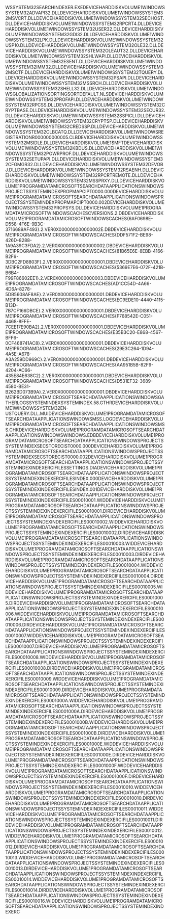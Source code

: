 W S \ S Y S T E M 3 2 \ S E A R C H I N D E X E R . E X E   \ D E V I C E \ H A R D D I S K V O L U M E 1 \ W I N D O W S \ S Y S T E M 3 2 \ A D V A P I 3 2 . D L L   \ D E V I C E \ H A R D D I S K V O L U M E 1 \ W I N D O W S \ S Y S T E M 3 2 \ M S V C R T . D L L   \ D E V I C E \ H A R D D I S K V O L U M E 1 \ W I N D O W S \ S Y S T E M 3 2 \ S E C H O S T . D L L   \ D E V I C E \ H A R D D I S K V O L U M E 1 \ W I N D O W S \ S Y S T E M 3 2 \ R P C R T 4 . D L L   \ D E V I C E \ H A R D D I S K V O L U M E 1 \ W I N D O W S \ S Y S T E M 3 2 \ U S E R 3 2 . D L L   \ D E V I C E \ H A R D D I S K V O L U M E 1 \ W I N D O W S \ S Y S T E M 3 2 \ G D I 3 2 . D L L   \ D E V I C E \ H A R D D I S K V O L U M E 1 \ W I N D O W S \ S Y S T E M 3 2 \ L P K . D L L   \ D E V I C E \ H A R D D I S K V O L U M E 1 \ W I N D O W S \ S Y S T E M 3 2 \ U S P 1 0 . D L L   \ D E V I C E \ H A R D D I S K V O L U M E 1 \ W I N D O W S \ S Y S T E M 3 2 \ O L E 3 2 . D L L   \ D E V I C E \ H A R D D I S K V O L U M E 1 \ W I N D O W S \ S Y S T E M 3 2 \ O L E A U T 3 2 . D L L   \ D E V I C E \ H A R D D I S K V O L U M E 1 \ W I N D O W S \ S Y S T E M 3 2 \ S H L W A P I . D L L   \ D E V I C E \ H A R D D I S K V O L U M E 1 \ W I N D O W S \ S Y S T E M 3 2 \ E S E N T . D L L   \ D E V I C E \ H A R D D I S K V O L U M E 1 \ W I N D O W S \ S Y S T E M 3 2 \ I M M 3 2 . D L L   \ D E V I C E \ H A R D D I S K V O L U M E 1 \ W I N D O W S \ S Y S T E M 3 2 \ M S C T F . D L L   \ D E V I C E \ H A R D D I S K V O L U M E 1 \ W I N D O W S \ S Y S T E M 3 2 \ T Q U E R Y . D L L   \ D E V I C E \ H A R D D I S K V O L U M E 1 \ W I N D O W S \ S Y S T E M 3 2 \ P S A P I . D L L   \ D E V I C E \ H A R D D I S K V O L U M E 1 \ W I N D O W S \ S Y S T E M 3 2 \ M S S R C H . D L L   \ D E V I C E \ H A R D D I S K V O L U M E 1 \ W I N D O W S \ S Y S T E M 3 2 \ S H E L L 3 2 . D L L   \ D E V I C E \ H A R D D I S K V O L U M E 1 \ W I N D O W S \ G L O B A L I Z A T I O N \ S O R T I N G \ S O R T D E F A U L T . N L S   \ D E V I C E \ H A R D D I S K V O L U M E 1 \ W I N D O W S \ S Y S T E M 3 2 \ P R O F A P I . D L L   \ D E V I C E \ H A R D D I S K V O L U M E 1 \ W I N D O W S \ S Y S T E M 3 2 \ R P C S S . D L L   \ D E V I C E \ H A R D D I S K V O L U M E 1 \ W I N D O W S \ S Y S T E M 3 2 \ C R Y P T B A S E . D L L   \ D E V I C E \ H A R D D I S K V O L U M E 1 \ W I N D O W S \ S Y S T E M 3 2 \ S E C U R 3 2 . D L L   \ D E V I C E \ H A R D D I S K V O L U M E 1 \ W I N D O W S \ S Y S T E M 3 2 \ S S P I C L I . D L L   \ D E V I C E \ H A R D D I S K V O L U M E 1 \ W I N D O W S \ S Y S T E M 3 2 \ C R Y P T S P . D L L   \ D E V I C E \ H A R D D I S K V O L U M E 1 \ W I N D O W S \ S Y S T E M 3 2 \ C R E D S S P . D L L   \ D E V I C E \ H A R D D I S K V O L U M E 1 \ W I N D O W S \ S Y S T E M 3 2 \ C L B C A T Q . D L L   \ D E V I C E \ H A R D D I S K V O L U M E 1 \ W I N D O W S \ R E G I S T R A T I O N \ R 0 0 0 0 0 0 0 0 0 0 0 5 . C L B   \ D E V I C E \ H A R D D I S K V O L U M E 1 \ W I N D O W S \ S Y S T E M 3 2 \ M S I D L E . D L L   \ D E V I C E \ H A R D D I S K V O L U M E 1 \ $ M F T   \ D E V I C E \ H A R D D I S K V O L U M E 1 \ W I N D O W S \ S Y S T E M 3 2 \ K B D U S . D L L   \ D E V I C E \ H A R D D I S K V O L U M E 1 \ W I N D O W S \ S Y S T E M 3 2 \ P O W R P R O F . D L L   \ D E V I C E \ H A R D D I S K V O L U M E 1 \ W I N D O W S \ S Y S T E M 3 2 \ S E T U P A P I . D L L   \ D E V I C E \ H A R D D I S K V O L U M E 1 \ W I N D O W S \ S Y S T E M 3 2 \ C F G M G R 3 2 . D L L   \ D E V I C E \ H A R D D I S K V O L U M E 1 \ W I N D O W S \ S Y S T E M 3 2 \ D E V O B J . D L L   \ D E V I C E \ H A R D D I S K V O L U M E 1 \ W I N D O W S \ S Y S T E M 3 2 \ R S A E N H . D L L   \ D E V I C E \ H A R D D I S K V O L U M E 1 \ W I N D O W S \ S Y S T E M 3 2 \ R P C R T R E M O T E . D L L   \ D E V I C E \ H A R D D I S K V O L U M E 1 \ W I N D O W S \ S Y S T E M 3 2 \ M S S P R X Y . D L L   \ D E V I C E \ H A R D D I S K V O L U M E 1 \ P R O G R A M D A T A \ M I C R O S O F T \ S E A R C H \ D A T A \ A P P L I C A T I O N S \ W I N D O W S \ P R O J E C T S \ S Y S T E M I N D E X \ P R O P M A P \ C I P T 0 0 0 0 . 0 0 0   \ D E V I C E \ H A R D D I S K V O L U M E 1 \ P R O G R A M D A T A \ M I C R O S O F T \ S E A R C H \ D A T A \ A P P L I C A T I O N S \ W I N D O W S \ P R O J E C T S \ S Y S T E M I N D E X \ P R O P M A P \ C I P T 0 0 0 0 . 0 0 2   \ D E V I C E \ H A R D D I S K V O L U M E 1 \ W I N D O W S \ S Y S T E M 3 2 \ P R O P S Y S . D L L   \ D E V I C E \ H A R D D I S K V O L U M E 1 \ P R O G R A M D A T A \ M I C R O S O F T \ W I N D O W S \ C A C H E S \ C V E R S I O N S . 2 . D B   \ D E V I C E \ H A R D D I S K V O L U M E 1 \ P R O G R A M D A T A \ M I C R O S O F T \ W I N D O W S \ C A C H E S \ { 6 A F 0 6 9 8 E - D 5 5 8 - 4 F 6 E - 9 B 3 C - 3 7 1 6 6 8 9 A F 4 9 3 } . 2 . V E R 0 X 0 0 0 0 0 0 0 0 0 0 0 0 0 0 2 E . D B   \ D E V I C E \ H A R D D I S K V O L U M E 1 \ P R O G R A M D A T A \ M I C R O S O F T \ W I N D O W S \ C A C H E S \ { D D F 5 7 1 F 2 - B E 9 8 - 4 2 6 D - 8 2 8 8 - 1 A 9 A 3 9 C 3 F D A 2 } . 2 . V E R 0 X 0 0 0 0 0 0 0 0 0 0 0 0 0 0 0 2 . D B   \ D E V I C E \ H A R D D I S K V O L U M E 1 \ P R O G R A M D A T A \ M I C R O S O F T \ W I N D O W S \ C A C H E S \ { 8 1 B 6 5 E 6 E - 8 E B B - 4 1 6 6 - B 2 F 6 - 3 D B C 2 F D 8 8 0 3 F } . 2 . V E R 0 X 0 0 0 0 0 0 0 0 0 0 0 0 0 0 0 1 . D B   \ D E V I C E \ H A R D D I S K V O L U M E 1 \ P R O G R A M D A T A \ M I C R O S O F T \ W I N D O W S \ C A C H E S \ { 5 3 6 9 E 7 E 6 - 0 7 2 F - 4 2 1 B - B 6 B 4 - F 9 9 F 8 6 6 0 2 E E 1 } . 2 . V E R 0 X 0 0 0 0 0 0 0 0 0 0 0 0 0 0 0 3 . D B   \ D E V I C E \ H A R D D I S K V O L U M E 1 \ P R O G R A M D A T A \ M I C R O S O F T \ W I N D O W S \ C A C H E S \ { A D 1 C C 5 4 D - 4 A 6 6 - 4 D 6 A - 8 2 7 8 - 5 D B 5 6 0 8 A F 8 A E } . 2 . V E R 0 X 0 0 0 0 0 0 0 0 0 0 0 0 0 0 0 1 . D B   \ D E V I C E \ H A R D D I S K V O L U M E 1 \ P R O G R A M D A T A \ M I C R O S O F T \ W I N D O W S \ C A C H E S \ { E C 9 E D E 1 0 - 4 4 4 0 - 4 1 1 5 - B 1 3 D - 7 B 7 C F 1 6 6 D B C E } . 2 . V E R 0 X 0 0 0 0 0 0 0 0 0 0 0 0 0 0 0 1 . D B   \ D E V I C E \ H A R D D I S K V O L U M E 1 \ P R O G R A M D A T A \ M I C R O S O F T \ W I N D O W S \ C A C H E S \ { F 7 6 8 5 4 2 E - C 0 5 1 - 4 4 6 8 - 8 F F E - 7 C E E 1 7 E 9 0 B A 2 } . 2 . V E R 0 X 0 0 0 0 0 0 0 0 0 0 0 0 0 0 0 1 . D B   \ D E V I C E \ H A R D D I S K V O L U M E 1 \ P R O G R A M D A T A \ M I C R O S O F T \ W I N D O W S \ C A C H E S \ { E 3 5 B 3 C 2 0 - E 8 6 8 - 4 5 6 7 - B F F 6 - 0 C F 4 6 8 7 4 1 A C 8 } . 2 . V E R 0 X 0 0 0 0 0 0 0 0 0 0 0 0 0 0 0 1 . D B   \ D E V I C E \ H A R D D I S K V O L U M E 1 \ P R O G R A M D A T A \ M I C R O S O F T \ W I N D O W S \ C A C H E S \ { 2 9 E 3 C 2 6 4 - 1 D 9 4 - 4 A 5 E - A 6 7 8 - A 3 A 2 5 9 D D 9 6 9 C } . 2 . V E R 0 X 0 0 0 0 0 0 0 0 0 0 0 0 0 0 0 1 . D B   \ D E V I C E \ H A R D D I S K V O L U M E 1 \ P R O G R A M D A T A \ M I C R O S O F T \ W I N D O W S \ C A C H E S \ { A A 9 5 1 B 5 B - 8 2 F 9 - 4 2 0 4 - A C 6 6 - 4 3 5 E 8 4 E 6 3 8 C 2 } . 2 . V E R 0 X 0 0 0 0 0 0 0 0 0 0 0 0 0 0 0 1 . D B   \ D E V I C E \ H A R D D I S K V O L U M E 1 \ P R O G R A M D A T A \ M I C R O S O F T \ W I N D O W S \ C A C H E S \ { D 5 3 1 E F 3 2 - 3 6 8 9 - 4 5 8 0 - B E 3 1 - B 2 6 2 B D 0 7 3 B 9 A } . 2 . V E R 0 X 0 0 0 0 0 0 0 0 0 0 0 0 0 0 0 1 . D B   \ D E V I C E \ H A R D D I S K V O L U M E 1 \ P R O G R A M D A T A \ M I C R O S O F T \ S E A R C H \ D A T A \ A P P L I C A T I O N S \ W I N D O W S \ G A T H E R L O G S \ S Y S T E M I N D E X \ S Y S T E M I N D E X . 5 8 . G T H R   \ D E V I C E \ H A R D D I S K V O L U M E 1 \ W I N D O W S \ S Y S T E M 3 2 \ E N - U S \ T Q U E R Y . D L L . M U I   \ D E V I C E \ H A R D D I S K V O L U M E 1 \ P R O G R A M D A T A \ M I C R O S O F T \ S E A R C H \ D A T A \ A P P L I C A T I O N S \ W I N D O W S \ M S S . L O G   \ D E V I C E \ H A R D D I S K V O L U M E 1 \ P R O G R A M D A T A \ M I C R O S O F T \ S E A R C H \ D A T A \ A P P L I C A T I O N S \ W I N D O W S \ M S S . C H K   \ D E V I C E \ H A R D D I S K V O L U M E 1 \ P R O G R A M D A T A \ M I C R O S O F T \ S E A R C H \ D A T A \ A P P L I C A T I O N S \ W I N D O W S \ W I N D O W S . E D B   \ D E V I C E \ H A R D D I S K V O L U M E 1 \ P R O G R A M D A T A \ M I C R O S O F T \ S E A R C H \ D A T A \ A P P L I C A T I O N S \ W I N D O W S \ P R O J E C T S \ S Y S T E M I N D E X \ S E C S T O R E \ C I S T 0 0 0 0 . 0 0 0   \ D E V I C E \ H A R D D I S K V O L U M E 1 \ P R O G R A M D A T A \ M I C R O S O F T \ S E A R C H \ D A T A \ A P P L I C A T I O N S \ W I N D O W S \ P R O J E C T S \ S Y S T E M I N D E X \ S E C S T O R E \ C I S T 0 0 0 0 . 0 0 2   \ D E V I C E \ H A R D D I S K V O L U M E 1 \ P R O G R A M D A T A \ M I C R O S O F T \ S E A R C H \ D A T A \ A P P L I C A T I O N S \ W I N D O W S \ P R O J E C T S \ S Y S T E M I N D E X \ I N D E X E R \ C I F I L E S \ S E T T I N G S . D I A   \ D E V I C E \ H A R D D I S K V O L U M E 1 \ P R O G R A M D A T A \ M I C R O S O F T \ S E A R C H \ D A T A \ A P P L I C A T I O N S \ W I N D O W S \ P R O J E C T S \ S Y S T E M I N D E X \ I N D E X E R \ C I F I L E S \ I N D E X . 0 0 0   \ D E V I C E \ H A R D D I S K V O L U M E 1 \ P R O G R A M D A T A \ M I C R O S O F T \ S E A R C H \ D A T A \ A P P L I C A T I O N S \ W I N D O W S \ P R O J E C T S \ S Y S T E M I N D E X \ I N D E X E R \ C I F I L E S \ I N D E X . 0 0 1   \ D E V I C E \ H A R D D I S K V O L U M E 1 \ P R O G R A M D A T A \ M I C R O S O F T \ S E A R C H \ D A T A \ A P P L I C A T I O N S \ W I N D O W S \ P R O J E C T S \ S Y S T E M I N D E X \ I N D E X E R \ C I F I L E S \ 0 0 0 1 0 0 0 1 . W I D   \ D E V I C E \ H A R D D I S K V O L U M E 1 \ P R O G R A M D A T A \ M I C R O S O F T \ S E A R C H \ D A T A \ A P P L I C A T I O N S \ W I N D O W S \ P R O J E C T S \ S Y S T E M I N D E X \ I N D E X E R \ C I F I L E S \ 0 0 0 1 0 0 0 1 . D I R   \ D E V I C E \ H A R D D I S K V O L U M E 1 \ P R O G R A M D A T A \ M I C R O S O F T \ S E A R C H \ D A T A \ A P P L I C A T I O N S \ W I N D O W S \ P R O J E C T S \ S Y S T E M I N D E X \ I N D E X E R \ C I F I L E S \ 0 0 0 1 0 0 0 2 . W I D   \ D E V I C E \ H A R D D I S K V O L U M E 1 \ P R O G R A M D A T A \ M I C R O S O F T \ S E A R C H \ D A T A \ A P P L I C A T I O N S \ W I N D O W S \ P R O J E C T S \ S Y S T E M I N D E X \ I N D E X E R \ C I F I L E S \ 0 0 0 1 0 0 0 2 . D I R   \ D E V I C E \ H A R D D I S K V O L U M E 1 \ P R O G R A M D A T A \ M I C R O S O F T \ S E A R C H \ D A T A \ A P P L I C A T I O N S \ W I N D O W S \ P R O J E C T S \ S Y S T E M I N D E X \ I N D E X E R \ C I F I L E S \ 0 0 0 1 0 0 0 3 . W I D   \ D E V I C E \ H A R D D I S K V O L U M E 1 \ P R O G R A M D A T A \ M I C R O S O F T \ S E A R C H \ D A T A \ A P P L I C A T I O N S \ W I N D O W S \ P R O J E C T S \ S Y S T E M I N D E X \ I N D E X E R \ C I F I L E S \ 0 0 0 1 0 0 0 3 . D I R   \ D E V I C E \ H A R D D I S K V O L U M E 1 \ P R O G R A M D A T A \ M I C R O S O F T \ S E A R C H \ D A T A \ A P P L I C A T I O N S \ W I N D O W S \ P R O J E C T S \ S Y S T E M I N D E X \ I N D E X E R \ C I F I L E S \ 0 0 0 1 0 0 0 4 . W I D   \ D E V I C E \ H A R D D I S K V O L U M E 1 \ P R O G R A M D A T A \ M I C R O S O F T \ S E A R C H \ D A T A \ A P P L I C A T I O N S \ W I N D O W S \ P R O J E C T S \ S Y S T E M I N D E X \ I N D E X E R \ C I F I L E S \ 0 0 0 1 0 0 0 4 . D I R   \ D E V I C E \ H A R D D I S K V O L U M E 1 \ P R O G R A M D A T A \ M I C R O S O F T \ S E A R C H \ D A T A \ A P P L I C A T I O N S \ W I N D O W S \ P R O J E C T S \ S Y S T E M I N D E X \ I N D E X E R \ C I F I L E S \ 0 0 0 1 0 0 0 5 . W I D   \ D E V I C E \ H A R D D I S K V O L U M E 1 \ P R O G R A M D A T A \ M I C R O S O F T \ S E A R C H \ D A T A \ A P P L I C A T I O N S \ W I N D O W S \ P R O J E C T S \ S Y S T E M I N D E X \ I N D E X E R \ C I F I L E S \ 0 0 0 1 0 0 0 5 . D I R   \ D E V I C E \ H A R D D I S K V O L U M E 1 \ P R O G R A M D A T A \ M I C R O S O F T \ S E A R C H \ D A T A \ A P P L I C A T I O N S \ W I N D O W S \ P R O J E C T S \ S Y S T E M I N D E X \ I N D E X E R \ C I F I L E S \ 0 0 0 1 0 0 0 6 . W I D   \ D E V I C E \ H A R D D I S K V O L U M E 1 \ P R O G R A M D A T A \ M I C R O S O F T \ S E A R C H \ D A T A \ A P P L I C A T I O N S \ W I N D O W S \ P R O J E C T S \ S Y S T E M I N D E X \ I N D E X E R \ C I F I L E S \ 0 0 0 1 0 0 0 6 . D I R   \ D E V I C E \ H A R D D I S K V O L U M E 1 \ P R O G R A M D A T A \ M I C R O S O F T \ S E A R C H \ D A T A \ A P P L I C A T I O N S \ W I N D O W S \ P R O J E C T S \ S Y S T E M I N D E X \ I N D E X E R \ C I F I L E S \ 0 0 0 1 0 0 0 7 . W I D   \ D E V I C E \ H A R D D I S K V O L U M E 1 \ P R O G R A M D A T A \ M I C R O S O F T \ S E A R C H \ D A T A \ A P P L I C A T I O N S \ W I N D O W S \ P R O J E C T S \ S Y S T E M I N D E X \ I N D E X E R \ C I F I L E S \ 0 0 0 1 0 0 0 7 . D I R   \ D E V I C E \ H A R D D I S K V O L U M E 1 \ P R O G R A M D A T A \ M I C R O S O F T \ S E A R C H \ D A T A \ A P P L I C A T I O N S \ W I N D O W S \ P R O J E C T S \ S Y S T E M I N D E X \ I N D E X E R \ C I F I L E S \ 0 0 0 1 0 0 0 8 . W I D   \ D E V I C E \ H A R D D I S K V O L U M E 1 \ P R O G R A M D A T A \ M I C R O S O F T \ S E A R C H \ D A T A \ A P P L I C A T I O N S \ W I N D O W S \ P R O J E C T S \ S Y S T E M I N D E X \ I N D E X E R \ C I F I L E S \ 0 0 0 1 0 0 0 8 . D I R   \ D E V I C E \ H A R D D I S K V O L U M E 1 \ P R O G R A M D A T A \ M I C R O S O F T \ S E A R C H \ D A T A \ A P P L I C A T I O N S \ W I N D O W S \ P R O J E C T S \ S Y S T E M I N D E X \ I N D E X E R \ C I F I L E S \ 0 0 0 1 0 0 0 9 . W I D   \ D E V I C E \ H A R D D I S K V O L U M E 1 \ P R O G R A M D A T A \ M I C R O S O F T \ S E A R C H \ D A T A \ A P P L I C A T I O N S \ W I N D O W S \ P R O J E C T S \ S Y S T E M I N D E X \ I N D E X E R \ C I F I L E S \ 0 0 0 1 0 0 0 9 . D I R   \ D E V I C E \ H A R D D I S K V O L U M E 1 \ P R O G R A M D A T A \ M I C R O S O F T \ S E A R C H \ D A T A \ A P P L I C A T I O N S \ W I N D O W S \ P R O J E C T S \ S Y S T E M I N D E X \ I N D E X E R \ C I F I L E S \ 0 0 0 1 0 0 0 A . W I D   \ D E V I C E \ H A R D D I S K V O L U M E 1 \ P R O G R A M D A T A \ M I C R O S O F T \ S E A R C H \ D A T A \ A P P L I C A T I O N S \ W I N D O W S \ P R O J E C T S \ S Y S T E M I N D E X \ I N D E X E R \ C I F I L E S \ 0 0 0 1 0 0 0 A . D I R   \ D E V I C E \ H A R D D I S K V O L U M E 1 \ P R O G R A M D A T A \ M I C R O S O F T \ S E A R C H \ D A T A \ A P P L I C A T I O N S \ W I N D O W S \ P R O J E C T S \ S Y S T E M I N D E X \ I N D E X E R \ C I F I L E S \ 0 0 0 1 0 0 0 B . W I D   \ D E V I C E \ H A R D D I S K V O L U M E 1 \ P R O G R A M D A T A \ M I C R O S O F T \ S E A R C H \ D A T A \ A P P L I C A T I O N S \ W I N D O W S \ P R O J E C T S \ S Y S T E M I N D E X \ I N D E X E R \ C I F I L E S \ 0 0 0 1 0 0 0 B . D I R   \ D E V I C E \ H A R D D I S K V O L U M E 1 \ P R O G R A M D A T A \ M I C R O S O F T \ S E A R C H \ D A T A \ A P P L I C A T I O N S \ W I N D O W S \ P R O J E C T S \ S Y S T E M I N D E X \ I N D E X E R \ C I F I L E S \ 0 0 0 1 0 0 0 E . W I D   \ D E V I C E \ H A R D D I S K V O L U M E 1 \ P R O G R A M D A T A \ M I C R O S O F T \ S E A R C H \ D A T A \ A P P L I C A T I O N S \ W I N D O W S \ P R O J E C T S \ S Y S T E M I N D E X \ I N D E X E R \ C I F I L E S \ 0 0 0 1 0 0 0 E . D I R   \ D E V I C E \ H A R D D I S K V O L U M E 1 \ P R O G R A M D A T A \ M I C R O S O F T \ S E A R C H \ D A T A \ A P P L I C A T I O N S \ W I N D O W S \ P R O J E C T S \ S Y S T E M I N D E X \ I N D E X E R \ C I F I L E S \ 0 0 0 1 0 0 0 F . W I D   \ D E V I C E \ H A R D D I S K V O L U M E 1 \ P R O G R A M D A T A \ M I C R O S O F T \ S E A R C H \ D A T A \ A P P L I C A T I O N S \ W I N D O W S \ P R O J E C T S \ S Y S T E M I N D E X \ I N D E X E R \ C I F I L E S \ 0 0 0 1 0 0 0 F . D I R   \ D E V I C E \ H A R D D I S K V O L U M E 1 \ P R O G R A M D A T A \ M I C R O S O F T \ S E A R C H \ D A T A \ A P P L I C A T I O N S \ W I N D O W S \ P R O J E C T S \ S Y S T E M I N D E X \ I N D E X E R \ C I F I L E S \ 0 0 0 1 0 0 1 0 . W I D   \ D E V I C E \ H A R D D I S K V O L U M E 1 \ P R O G R A M D A T A \ M I C R O S O F T \ S E A R C H \ D A T A \ A P P L I C A T I O N S \ W I N D O W S \ P R O J E C T S \ S Y S T E M I N D E X \ I N D E X E R \ C I F I L E S \ 0 0 0 1 0 0 1 0 . D I R   \ D E V I C E \ H A R D D I S K V O L U M E 1 \ P R O G R A M D A T A \ M I C R O S O F T \ S E A R C H \ D A T A \ A P P L I C A T I O N S \ W I N D O W S \ P R O J E C T S \ S Y S T E M I N D E X \ I N D E X E R \ C I F I L E S \ 0 0 0 1 0 0 1 1 . W I D   \ D E V I C E \ H A R D D I S K V O L U M E 1 \ P R O G R A M D A T A \ M I C R O S O F T \ S E A R C H \ D A T A \ A P P L I C A T I O N S \ W I N D O W S \ P R O J E C T S \ S Y S T E M I N D E X \ I N D E X E R \ C I F I L E S \ 0 0 0 1 0 0 1 1 . D I R   \ D E V I C E \ H A R D D I S K V O L U M E 1 \ P R O G R A M D A T A \ M I C R O S O F T \ S E A R C H \ D A T A \ A P P L I C A T I O N S \ W I N D O W S \ P R O J E C T S \ S Y S T E M I N D E X \ I N D E X E R \ C I F I L E S \ 0 0 0 1 0 0 1 2 . W I D   \ D E V I C E \ H A R D D I S K V O L U M E 1 \ P R O G R A M D A T A \ M I C R O S O F T \ S E A R C H \ D A T A \ A P P L I C A T I O N S \ W I N D O W S \ P R O J E C T S \ S Y S T E M I N D E X \ I N D E X E R \ C I F I L E S \ 0 0 0 1 0 0 1 2 . D I R   \ D E V I C E \ H A R D D I S K V O L U M E 1 \ P R O G R A M D A T A \ M I C R O S O F T \ S E A R C H \ D A T A \ A P P L I C A T I O N S \ W I N D O W S \ P R O J E C T S \ S Y S T E M I N D E X \ I N D E X E R \ C I F I L E S \ 0 0 0 1 0 0 1 3 . W I D   \ D E V I C E \ H A R D D I S K V O L U M E 1 \ P R O G R A M D A T A \ M I C R O S O F T \ S E A R C H \ D A T A \ A P P L I C A T I O N S \ W I N D O W S \ P R O J E C T S \ S Y S T E M I N D E X \ I N D E X E R \ C I F I L E S \ 0 0 0 1 0 0 1 3 . D I R   \ D E V I C E \ H A R D D I S K V O L U M E 1 \ P R O G R A M D A T A \ M I C R O S O F T \ S E A R C H \ D A T A \ A P P L I C A T I O N S \ W I N D O W S \ P R O J E C T S \ S Y S T E M I N D E X \ I N D E X E R \ C I F I L E S \ 0 0 0 1 0 0 1 4 . W I D   \ D E V I C E \ H A R D D I S K V O L U M E 1 \ P R O G R A M D A T A \ M I C R O S O F T \ S E A R C H \ D A T A \ A P P L I C A T I O N S \ W I N D O W S \ P R O J E C T S \ S Y S T E M I N D E X \ I N D E X E R \ C I F I L E S \ 0 0 0 1 0 0 1 4 . D I R   \ D E V I C E \ H A R D D I S K V O L U M E 1 \ P R O G R A M D A T A \ M I C R O S O F T \ S E A R C H \ D A T A \ A P P L I C A T I O N S \ W I N D O W S \ P R O J E C T S \ S Y S T E M I N D E X \ I N D E X E R \ C I F I L E S \ 0 0 0 1 0 0 1 6 . W I D   \ D E V I C E \ H A R D D I S K V O L U M E 1 \ P R O G R A M D A T A \ M I C R O S O F T \ S E A R C H \ D A T A \ A P P L I C A T I O N S \ W I N D O W S \ P R O J E C T S \ S Y S T E M I N D E X \ I N D E X E R \ C 